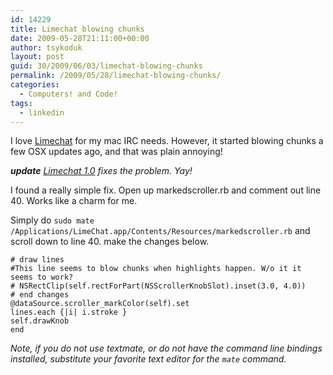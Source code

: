 ```yaml
---
id: 14229
title: Limechat blowing chunks
date: 2009-05-28T21:11:00+00:00
author: tsykoduk
layout: post
guid: 30/2009/06/03/limechat-blowing-chunks
permalink: /2009/05/28/limechat-blowing-chunks/
categories:
  - Computers! and Code!
tags:
  - linkedin
---
```

I love <a href="http://limechat.net/mac/">Limechat</a> for my mac IRC needs. However, it started blowing chunks a few OSX updates ago, and that was plain annoying!

<em><strong>update</strong> <a href="http://limechat.net/mac/">Limechat 1.0</a> fixes the problem. Yay!</em>

<!--more-->

I found a really simple fix. Open up markedscroller.rb and comment out line 40. Works like a charm for me.

Simply do <code>sudo mate /Applications/LimeChat.app/Contents/Resources/markedscroller.rb</code> and scroll down to line 40. make the changes below.


<pre><code># draw lines
#This line seems to blow chunks when highlights happen. W/o it it seems to work?
# NSRectClip(self.rectForPart(NSScrollerKnobSlot).inset(3.0, 4.0)) 
# end changes
@dataSource.scroller_markColor(self).set
lines.each {|i| i.stroke }
self.drawKnob
end</pre></code>

<em>Note, if you do not use textmate, or do not have the command line bindings installed, substitute your favorite text editor for the <code>mate</code> command.</em>